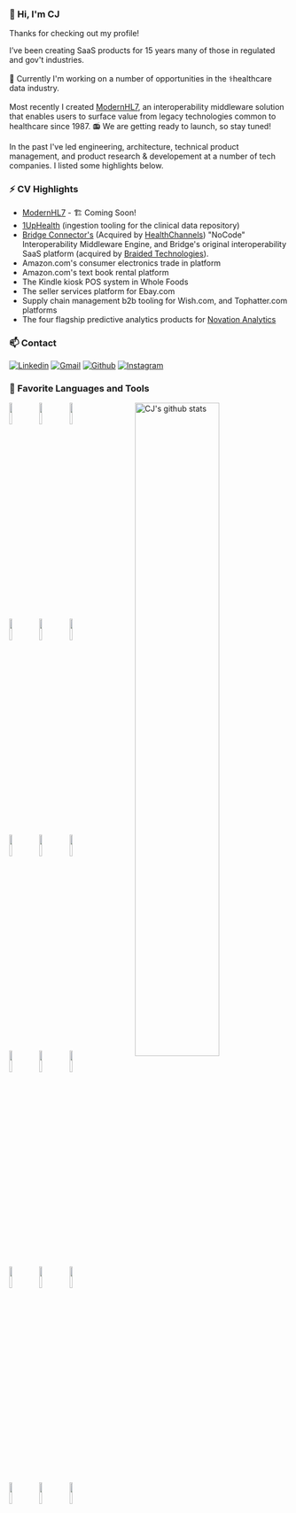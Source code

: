 ### 👋 Hi, I'm CJ

Thanks for checking out my profile!

I’ve been creating SaaS products for 15 years many of those in regulated and gov't industries.
<br /><br />
🔭 Currently I'm working on a number of opportunities in the ⚕️healthcare data industry.
<br /><br />
Most recently I created [ModernHL7](https://modernhl7.com), an interoperability middleware solution that enables users to surface value from legacy technologies common to healthcare since 1987. 📻 We are getting ready to launch, so stay tuned!

In the past I've led engineering, architecture, technical product management, and product research & developement at a number of tech companies. I listed some highlights below.

### ⚡ CV Highlights


- <a href="http://modernhl7.com/" target="_blank">ModernHL7</a> - 🏗️ Coming Soon!
- [1UpHealth](https://1up.health/) (ingestion tooling for the clinical data repository)
- [Bridge Connector's](https://www.bizjournals.com/nashville/news/2021/09/23/how-bridge-connector-collapsed.html) (Acquired by [HealthChannels](https://www.scribeamerica.com/)) "NoCode" Interoperability Middleware Engine, and Bridge's original interoperability SaaS platform (acquired by [Braided Technologies](https://braided.io)).
- Amazon.com's consumer electronics trade in platform
- Amazon.com's text book rental platform
- The Kindle kiosk POS system in Whole Foods
- The seller services platform for Ebay.com
- Supply chain management b2b tooling for Wish.com, and Tophatter.com platforms
- The four flagship predictive analytics products for [Novation Analytics](https://ihsmarkit.com/btp/novation-analytics.html)


### 📫 Contact

[![Linkedin](https://img.shields.io/badge/-LinkedIn-blue?style=flat&logo=Linkedin&logoColor=white)](https://www.linkedin.com/in/therealsiege)
[![Gmail](https://img.shields.io/badge/-Gmail-c14438?style=flat&logo=Gmail&logoColor=white)](mailto:clint@grizzlydevelopment.com)
[![Github](https://img.shields.io/badge/-Github-000?style=flat&logo=Github&logoColor=white)](https://github.com/therealsiege)
[![Instagram](https://img.shields.io/badge/-Instagram-c13584?style=flat&labelColor=c13584&logo=instagram&logoColor=white)](https://www.instagram.com/fuzeelogik/)
<br />

### 🧰 Favorite Languages and Tools

<p>
  <a href="https://github.com/therealsiege">
    <img width="55%" align="right" alt="CJ's github stats" src="https://github-readme-stats.vercel.app/api?username=therealsiege&show_icons=true&hide_border=true&count_private=true" />
  </a>
  <code><img width="10%" src="https://www.vectorlogo.zone/logos/nodejs/nodejs-ar21.svg"></code>
  <code><img width="10%" src="https://www.vectorlogo.zone/logos/reactjs/reactjs-ar21.svg"></code>
  <code><img width="10%" src="https://www.vectorlogo.zone/logos/amazon_aws/amazon_aws-ar21.svg"></code>
  <br />
  <code><img width="10%" src="https://www.vectorlogo.zone/logos/amazon_cloudformation/amazon_cloudformation-ar21.svg"></code>
  <code><img width="10%" src="https://www.vectorlogo.zone/logos/tailwindcss/tailwindcss-ar21.svg"></code>
  <code><img width="10%" src="https://www.vectorlogo.zone/logos/babeljs/babeljs-ar21.svg"></code>
  <br />
  <code><img width="10%" src="https://www.vectorlogo.zone/logos/java/java-ar21.svg"></code>
  <code><img width="10%" src="https://www.vectorlogo.zone/logos/php/php-ar21.svg"></code>
  <code><img width="10%" src="https://www.vectorlogo.zone/logos/laravel/laravel-ar21.svg"></code>
  <br />
  <code><img width="10%" src="https://www.vectorlogo.zone/logos/angular/angular-ar21.svg"></code>
  <code><img width="10%" src="https://www.vectorlogo.zone/logos/json/json-ar21.svg"></code>
  <code><img width="10%" src="https://www.vectorlogo.zone/logos/gnu_bash/gnu_bash-ar21.svg"></code>
  <br />
  <code><img width="10%" src="https://www.vectorlogo.zone/logos/git-scm/git-scm-ar21.svg"></code>
  <code><img width="10%" src="https://www.vectorlogo.zone/logos/getpostman/getpostman-ar21.svg"></code>
  <code><img width="10%" src="https://www.vectorlogo.zone/logos/salesforce/salesforce-ar21.svg"></code>
  <br />
  <code><img width="10%" src="https://www.vectorlogo.zone/logos/intercom/intercom-ar21.svg"></code>
  <code><img width="10%" src="https://www.vectorlogo.zone/logos/stripe/stripe-ar21.svg"></code>
  <code><img width="10%" src="https://www.vectorlogo.zone/logos/snowflake/snowflake-ar21.svg"></code>
</p>
